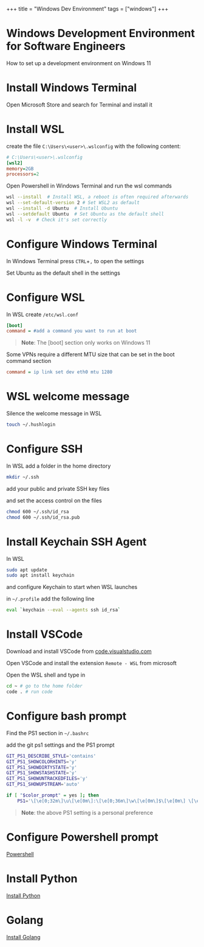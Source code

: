 +++
title = "Windows Dev Environment"
tags = ["windows"]
+++

# Windows Development Environment for Software Engineers

How to set up a development environment on Windows 11


# Install Windows Terminal

Open Microsoft Store and search for Terminal and install it

# Install WSL

create the file `C:\Users\<user>\.wslconfig` with the following content:

```ini
# C:\Users\<user>\.wslconfig
[wsl2]
memory=2GB
processors=2
```

Open Powershell in Windows Terminal and run the wsl commands

```sh
wsl --install  # Install WSL, a reboot is often required afterwards
wsl --set-default-version 2 # Set WSL2 as default
wsl --install -d Ubuntu  # Install Ubuntu
wsl --setdefault Ubuntu  # Set Ubuntu as the default shell
wsl -l -v  # Check it's set correctly
```

# Configure Windows Terminal

In Windows Terminal press `CTRL`+`,` to open the settings

Set Ubuntu as the default shell in the settings

# Configure WSL

In WSL create `/etc/wsl.conf`

```ini
[boot]
command = #add a command you want to run at boot
```
> **Note**: The [boot] section only works on Windows 11

Some VPNs require a different MTU size that can be set in the boot command section

```ini
command = ip link set dev eth0 mtu 1280
```


# WSL welcome message

Silence the welcome message in WSL

```sh
touch ~/.hushlogin
```


# Configure SSH

In WSL add a folder in the home directory

```sh
mkdir ~/.ssh
```

add your public and private SSH key files

and set the access control on the files

```sh
chmod 600 ~/.ssh/id_rsa
chmod 600 ~/.ssh/id_rsa.pub
```

# Install Keychain SSH Agent

In WSL

```sh
sudo apt update
sudo apt install keychain
```

and configure Keychain to start when WSL launches

in `~/.profile` add the following line

```sh
eval `keychain --eval --agents ssh id_rsa`
```

# Install VSCode

Download and install VSCode from [code.visualstudio.com](https://code.visualstudio.com/download)

Open VSCode and install the extension `Remote - WSL` from microsoft

Open the WSL shell and type in

```sh
cd ~ # go to the home folder
code . # run code
```

# Configure bash prompt

Find the PS1 section in `~/.bashrc`

add the git ps1 settings and the PS1 prompt

```sh
GIT_PS1_DESCRIBE_STYLE='contains'
GIT_PS1_SHOWCOLORHINTS='y'
GIT_PS1_SHOWDIRTYSTATE='y'
GIT_PS1_SHOWSTASHSTATE='y'
GIT_PS1_SHOWUNTRACKEDFILES='y'
GIT_PS1_SHOWUPSTREAM='auto'

if [ "$color_prompt" = yes ]; then
    PS1='\[\e[0;32m\]\u\[\e[0m\]:\[\e[0;36m\]\w\[\e[0m\]$\[\e[0m\] \[\e[0;33m\]$(__git_ps1)\n\[\e[0m\]λ\[\e[0m\] \[\e[0m\]'
```

> **Note**: the above PS1 setting is a personal preference

# Configure Powershell prompt

[Powershell](/posts/powershell)

# Install Python

[Install Python](/posts/python)

# Golang

[Install Golang](/posts/golang)
